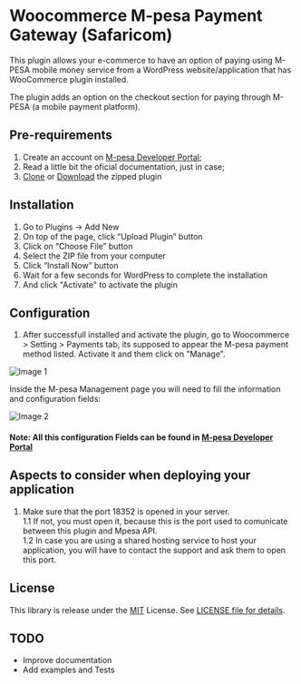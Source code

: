# Woocommerce M-pesa Payment Gateway (Safaricom) 
This plugin allows your e-commerce to have an option of paying using M-PESA mobile money service from a WordPress website/application that has WooCommerce plugin installed.

The plugin adds an option on the checkout section for paying through M-PESA (a mobile payment platform).

## Pre-requirements
  1. Create an account on [M-pesa Developer Portal](https://developer.safaricom.co.ke/);
  2. Read a little bit the oficial documentation, just in case;
  3. [Clone](https://github.com/josphat/mpesa-wordpress-plugin) or [Download](https://codeload.github.com/josphat/mpesa-wordpress-plugin/zip/master) the zipped plugin 
  
## Installation
 1. Go to Plugins -> Add New
 2. On top of the page, click “Upload Plugin” button
 3. Click  on “Choose File” button
 4. Select the ZIP file from your computer
 5. Click “Install Now” button
 6. Wait for a few seconds for WordPress to complete the installation
 7. And click "Activate" to activate the plugin
  
 ## Configuration
 1. After successfull installed and activate the plugin, go to Woocommerce > Setting > Payments tab, its supposed to appear the M-pesa payment method listed. Activate it and them click on "Manage".
 
![Image 1](https://raw.githubusercontent.com/herquiloidehele/mpesa-wordpress-plugin/master/img/image2.png)
 
  Inside the M-pesa Management page you will need to fill the information and configuration fields:  
  
  ![Image 2](https://github.com/herquiloidehele/mpesa-wordpress-plugin/blob/master/img/image1.PNG?raw=true)


#### Note: All this configuration Fields can be found in [M-pesa Developer Portal](https://developer.safaricom.co.ke/)


## Aspects to consider when deploying your application
  1. Make sure that the port 18352 is opened in your server.\
  1.1 If not, you must open it, because this is the port used to comunicate between this plugin and Mpesa API.\
  1.2 In case you are using a shared hosting service to host your application, you will have to contact the support and ask them to open this port.


## License
This library is release under the [MIT](https://github.com/josphat/mpesa-woocommerce-plugin/blob/master/LICENSE) License. See [LICENSE file for details](https://github.com/josphat/mpesa-woocommerce-plugin/blob/master/LICENSE).

## TODO
* Improve documentation
* Add examples and Tests
